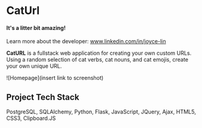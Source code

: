 # CatUrl #

#### It's a litter bit amazing!

Learn more about the developer: www.linkedin.com/in/joyce-lin

**CatURL** is a fullstack web application for creating your own custom URLs.  Using a random selection of cat verbs, cat nouns, and cat emojis, create your own unique URL.

![Homepage](insert link to screenshot)

## Project Tech Stack ##
PostgreSQL, SQLAlchemy, Python, Flask, JavaScript, JQuery, Ajax, HTML5, CSS3, Clipboard.JS

